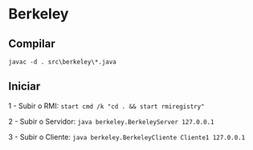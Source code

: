 
# Berkeley

## Compilar
`javac -d . src\berkeley\*.java`

## Iniciar

1 - Subir o RMI: 
`start cmd /k "cd . && start rmiregistry"`

2 - Subir o Servidor:
`java berkeley.BerkeleyServer 127.0.0.1`

3 - Subir o Cliente:
`java berkeley.BerkeleyCliente Cliente1 127.0.0.1`
